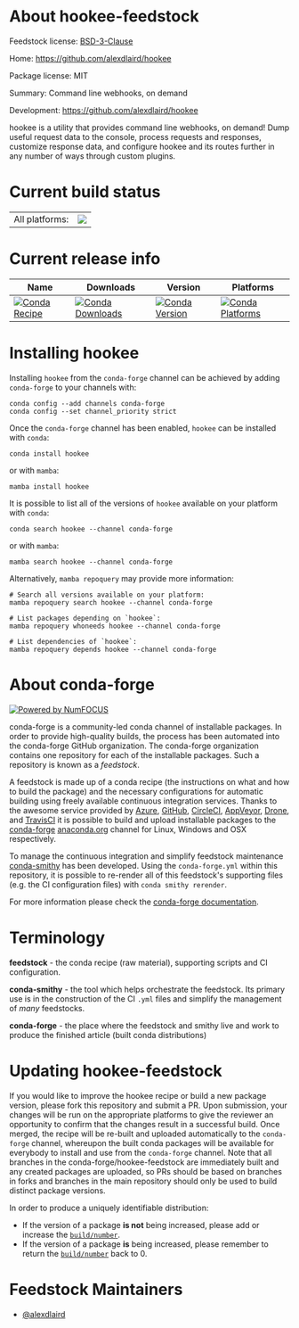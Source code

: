About hookee-feedstock
======================

Feedstock license: [BSD-3-Clause](https://github.com/conda-forge/hookee-feedstock/blob/main/LICENSE.txt)

Home: https://github.com/alexdlaird/hookee

Package license: MIT

Summary: Command line webhooks, on demand

Development: https://github.com/alexdlaird/hookee

hookee is a utility that provides command line webhooks, on demand! Dump useful request data to the
console, process requests and responses, customize response data, and configure hookee and its routes
further in any number of ways through custom plugins.


Current build status
====================


<table><tr><td>All platforms:</td>
    <td>
      <a href="https://dev.azure.com/conda-forge/feedstock-builds/_build/latest?definitionId=10486&branchName=main">
        <img src="https://dev.azure.com/conda-forge/feedstock-builds/_apis/build/status/hookee-feedstock?branchName=main">
      </a>
    </td>
  </tr>
</table>

Current release info
====================

| Name | Downloads | Version | Platforms |
| --- | --- | --- | --- |
| [![Conda Recipe](https://img.shields.io/badge/recipe-hookee-green.svg)](https://anaconda.org/conda-forge/hookee) | [![Conda Downloads](https://img.shields.io/conda/dn/conda-forge/hookee.svg)](https://anaconda.org/conda-forge/hookee) | [![Conda Version](https://img.shields.io/conda/vn/conda-forge/hookee.svg)](https://anaconda.org/conda-forge/hookee) | [![Conda Platforms](https://img.shields.io/conda/pn/conda-forge/hookee.svg)](https://anaconda.org/conda-forge/hookee) |

Installing hookee
=================

Installing `hookee` from the `conda-forge` channel can be achieved by adding `conda-forge` to your channels with:

```
conda config --add channels conda-forge
conda config --set channel_priority strict
```

Once the `conda-forge` channel has been enabled, `hookee` can be installed with `conda`:

```
conda install hookee
```

or with `mamba`:

```
mamba install hookee
```

It is possible to list all of the versions of `hookee` available on your platform with `conda`:

```
conda search hookee --channel conda-forge
```

or with `mamba`:

```
mamba search hookee --channel conda-forge
```

Alternatively, `mamba repoquery` may provide more information:

```
# Search all versions available on your platform:
mamba repoquery search hookee --channel conda-forge

# List packages depending on `hookee`:
mamba repoquery whoneeds hookee --channel conda-forge

# List dependencies of `hookee`:
mamba repoquery depends hookee --channel conda-forge
```


About conda-forge
=================

[![Powered by
NumFOCUS](https://img.shields.io/badge/powered%20by-NumFOCUS-orange.svg?style=flat&colorA=E1523D&colorB=007D8A)](https://numfocus.org)

conda-forge is a community-led conda channel of installable packages.
In order to provide high-quality builds, the process has been automated into the
conda-forge GitHub organization. The conda-forge organization contains one repository
for each of the installable packages. Such a repository is known as a *feedstock*.

A feedstock is made up of a conda recipe (the instructions on what and how to build
the package) and the necessary configurations for automatic building using freely
available continuous integration services. Thanks to the awesome service provided by
[Azure](https://azure.microsoft.com/en-us/services/devops/), [GitHub](https://github.com/),
[CircleCI](https://circleci.com/), [AppVeyor](https://www.appveyor.com/),
[Drone](https://cloud.drone.io/welcome), and [TravisCI](https://travis-ci.com/)
it is possible to build and upload installable packages to the
[conda-forge](https://anaconda.org/conda-forge) [anaconda.org](https://anaconda.org/)
channel for Linux, Windows and OSX respectively.

To manage the continuous integration and simplify feedstock maintenance
[conda-smithy](https://github.com/conda-forge/conda-smithy) has been developed.
Using the ``conda-forge.yml`` within this repository, it is possible to re-render all of
this feedstock's supporting files (e.g. the CI configuration files) with ``conda smithy rerender``.

For more information please check the [conda-forge documentation](https://conda-forge.org/docs/).

Terminology
===========

**feedstock** - the conda recipe (raw material), supporting scripts and CI configuration.

**conda-smithy** - the tool which helps orchestrate the feedstock.
                   Its primary use is in the construction of the CI ``.yml`` files
                   and simplify the management of *many* feedstocks.

**conda-forge** - the place where the feedstock and smithy live and work to
                  produce the finished article (built conda distributions)


Updating hookee-feedstock
=========================

If you would like to improve the hookee recipe or build a new
package version, please fork this repository and submit a PR. Upon submission,
your changes will be run on the appropriate platforms to give the reviewer an
opportunity to confirm that the changes result in a successful build. Once
merged, the recipe will be re-built and uploaded automatically to the
`conda-forge` channel, whereupon the built conda packages will be available for
everybody to install and use from the `conda-forge` channel.
Note that all branches in the conda-forge/hookee-feedstock are
immediately built and any created packages are uploaded, so PRs should be based
on branches in forks and branches in the main repository should only be used to
build distinct package versions.

In order to produce a uniquely identifiable distribution:
 * If the version of a package **is not** being increased, please add or increase
   the [``build/number``](https://docs.conda.io/projects/conda-build/en/latest/resources/define-metadata.html#build-number-and-string).
 * If the version of a package **is** being increased, please remember to return
   the [``build/number``](https://docs.conda.io/projects/conda-build/en/latest/resources/define-metadata.html#build-number-and-string)
   back to 0.

Feedstock Maintainers
=====================

* [@alexdlaird](https://github.com/alexdlaird/)

